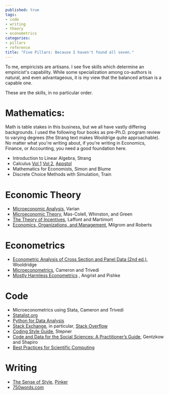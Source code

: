 ```yaml
---
published: true
tags:
- code
- writing
- theory
- econometrics
categories:
- pillars
- reference
title: "Five Pillars: Because I haven't found all seven."
---
```


To me, empiricists are artisans. I see five skills which determine an empiricist's capability. While some specialization among co-authors is natural, and even advantageous, it is my view that the balanced artisan is a capable one.

These are the skills, in no particular order.

# Mathematics:

Math is table stakes in this business, but we all have vastly differing backgrounds. I used the following four books as pre-Ph.D. program review to varying degrees (the Strang text makes Wooldrige quite approachable). No matter what you're writing about, if you're writing in Economics, Finance, or Accounting, you need a good foundation here. 

- Introduction to Linear Algebra, Strang
- Calculus [Vol 1](https://www.wiley.com/en-us/Calculus%2C+Volume+1%2C+2nd+Edition-p-9780471000051) [Vol 2](https://www.wiley.com/en-us/Calculus%2C+Volume+2%2C+2nd+Edition-p-9780471000075), [Apostol](https://en.wikipedia.org/wiki/Tom_M._Apostol)
- Mathematics for Economists, Simon and Blume
- Discrete Choice Methods with Simulation, Train

# Economic Theory

- [Microeconomic Analysis](https://wwnorton.com/books/9780393957358), Varian 
- [Microeconomic Theory](https://www.amazon.com/Microeconomic-Theory-Andreu-Mas-Colell/dp/0195073401), Mas-Colell, Whinston, and Green
- [The Theory of Incentives](https://press.princeton.edu/books/paperback/9780691091846/the-theory-of-incentives), Laffont and Martimort
- [Economics, Organizations, and Management](https://www.pearson.com/us/higher-education/program/Milgrom-Economics-Organization-and-Management/PGM309228.html), Milgrom and Roberts

# Econometrics
- [Econometric Analysis of Cross Section and Panel Data (2nd ed.)](https://mitpress.mit.edu/books/econometric-analysis-cross-section-and-panel-data-second-edition), Wooldridge
- [Microeconometrics](https://www.cambridge.org/hk/academic/subjects/economics/econometrics-statistics-and-mathematical-economics/microeconometrics-methods-and-applications?format=HB&isbn=9780521848053), Cameron and Trivedi
- [Mostly Harmless Econometrics](https://www.mostlyharmlesseconometrics.com) , Angrist and Pishke

# Code
- Microeconometrics using Stata, Cameron and Trivedi
- [Statalist.org](http://statalist.org/)
- [Python for Data Analysis](https://www.oreilly.com/library/view/python-for-data/9781491957653/)
- [Stack Exchange](https://stackexchange.com), in particular, [Stack Overflow](https://stackoverflow.com/tour)
- [Coding Style Guide](https://github.com/michaelstepner/healthinequality-code/blob/master/code/readme.md), Stepner 
- [Code and Data for the Social Sciences: A Practitioner’s Guide](https://web.stanford.edu/~gentzkow/research/CodeAndData.pdf), Gentzkow and Shapiro
- [Best Practices for Scientific Computing](https://journals.plos.org/plosbiology/article?id=10.1371/journal.pbio.1001745)

# Writing
- [The Sense of Style](https://stevenpinker.com/publications/sense-style-thinking-persons-guide-writing-21st-century), [Pinker](https://stevenpinker.com/biocv)
- [750words.com](https://750words.com)
